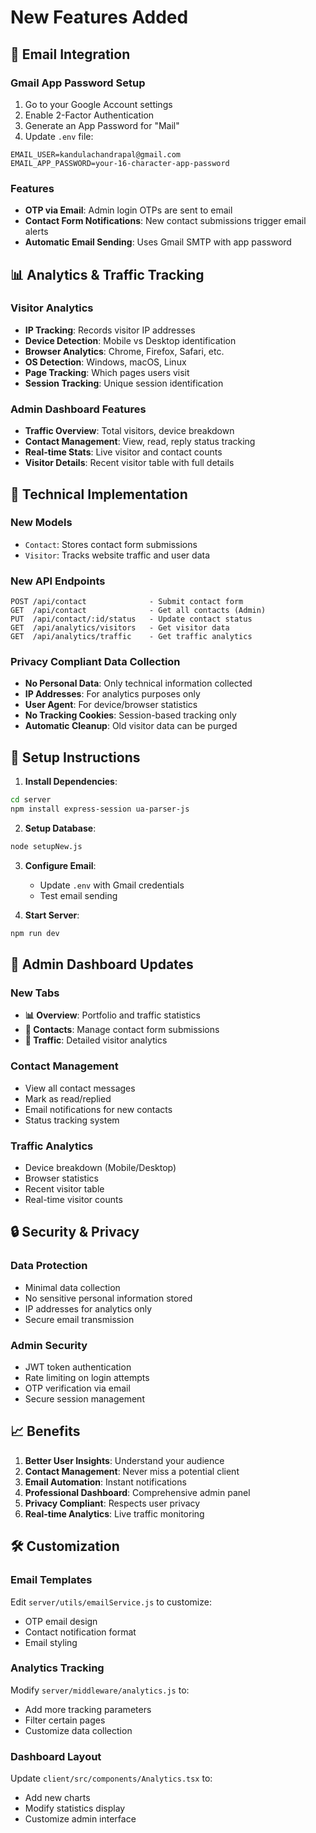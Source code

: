 # New Features Added

## 📧 Email Integration

### Gmail App Password Setup
1. Go to your Google Account settings
2. Enable 2-Factor Authentication
3. Generate an App Password for "Mail"
4. Update `.env` file:
```env
EMAIL_USER=kandulachandrapal@gmail.com
EMAIL_APP_PASSWORD=your-16-character-app-password
```

### Features
- **OTP via Email**: Admin login OTPs are sent to email
- **Contact Form Notifications**: New contact submissions trigger email alerts
- **Automatic Email Sending**: Uses Gmail SMTP with app password

## 📊 Analytics & Traffic Tracking

### Visitor Analytics
- **IP Tracking**: Records visitor IP addresses
- **Device Detection**: Mobile vs Desktop identification
- **Browser Analytics**: Chrome, Firefox, Safari, etc.
- **OS Detection**: Windows, macOS, Linux
- **Page Tracking**: Which pages users visit
- **Session Tracking**: Unique session identification

### Admin Dashboard Features
- **Traffic Overview**: Total visitors, device breakdown
- **Contact Management**: View, read, reply status tracking
- **Real-time Stats**: Live visitor and contact counts
- **Visitor Details**: Recent visitor table with full details

## 🔧 Technical Implementation

### New Models
- `Contact`: Stores contact form submissions
- `Visitor`: Tracks website traffic and user data

### New API Endpoints
```
POST /api/contact              - Submit contact form
GET  /api/contact              - Get all contacts (Admin)
PUT  /api/contact/:id/status   - Update contact status
GET  /api/analytics/visitors   - Get visitor data
GET  /api/analytics/traffic    - Get traffic analytics
```

### Privacy Compliant Data Collection
- **No Personal Data**: Only technical information collected
- **IP Addresses**: For analytics purposes only
- **User Agent**: For device/browser statistics
- **No Tracking Cookies**: Session-based tracking only
- **Automatic Cleanup**: Old visitor data can be purged

## 🚀 Setup Instructions

1. **Install Dependencies**:
```bash
cd server
npm install express-session ua-parser-js
```

2. **Setup Database**:
```bash
node setupNew.js
```

3. **Configure Email**:
   - Update `.env` with Gmail credentials
   - Test email sending

4. **Start Server**:
```bash
npm run dev
```

## 📱 Admin Dashboard Updates

### New Tabs
- **📊 Overview**: Portfolio and traffic statistics
- **📧 Contacts**: Manage contact form submissions
- **👥 Traffic**: Detailed visitor analytics

### Contact Management
- View all contact messages
- Mark as read/replied
- Email notifications for new contacts
- Status tracking system

### Traffic Analytics
- Device breakdown (Mobile/Desktop)
- Browser statistics
- Recent visitor table
- Real-time visitor counts

## 🔒 Security & Privacy

### Data Protection
- Minimal data collection
- No sensitive personal information stored
- IP addresses for analytics only
- Secure email transmission

### Admin Security
- JWT token authentication
- Rate limiting on login attempts
- OTP verification via email
- Secure session management

## 📈 Benefits

1. **Better User Insights**: Understand your audience
2. **Contact Management**: Never miss a potential client
3. **Email Automation**: Instant notifications
4. **Professional Dashboard**: Comprehensive admin panel
5. **Privacy Compliant**: Respects user privacy
6. **Real-time Analytics**: Live traffic monitoring

## 🛠️ Customization

### Email Templates
Edit `server/utils/emailService.js` to customize:
- OTP email design
- Contact notification format
- Email styling

### Analytics Tracking
Modify `server/middleware/analytics.js` to:
- Add more tracking parameters
- Filter certain pages
- Customize data collection

### Dashboard Layout
Update `client/src/components/Analytics.tsx` to:
- Add new charts
- Modify statistics display
- Customize admin interface